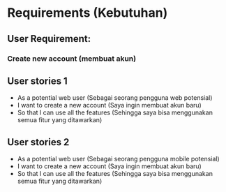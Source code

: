 # Requirements (Kebutuhan)
## User Requirement: 
### Create new account (membuat akun)

## User stories 1
* As a potential web user (Sebagai seorang pengguna web potensial)
* I want to create a new account (Saya ingin membuat akun baru)
* So that I can use all the features (Sehingga saya bisa menggunakan semua fitur yang ditawarkan)

## User stories 2
* As a potential web user (Sebagai seorang pengguna mobile potensial)
* I want to create a new account (Saya ingin membuat akun baru)
* So that I can use all the features (Sehingga saya bisa menggunakan semua fitur yang ditawarkan)